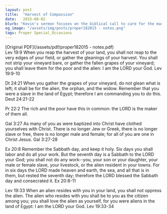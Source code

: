 ```yaml
---
layout: post
title:  "Harvest of Compassion"
date:   2015-08-02
blurb: "Kevin's sermon focuses on the biblical call to care for the marginalized, drawing from Leviticus 19 and Deuteronomy 24, which instruct the faithful to leave the edges of their harvest for the poor and the alien. He emphasizes the importance of remembering one's own past hardships to foster empathy and kindness towards others. The sermon also touches on the unity in Christ, as expressed in Galatians 3, and the sanctity of the Sabbath from Exodus 20."
og_image: "/assets/img/posts/proper182015 - notes.png"
tags: Proper Special_Occasions
---
```

[Original PDF](/assets/pdf/proper182015 - notes.pdf)    
Lev 19:9 When you reap the harvest of your land, you shall not reap to the very edges of your field, or gather the gleanings of your harvest. You shall not strip your vineyard bare, or gather the fallen grapes of your vineyard; you shall leave them for the poor and the alien: I am the LORD your God. Lev 19:9-10

Dt 24:21 When you gather the grapes of your vineyard, do not glean what is left; it shall be for the alien, the orphan, and the widow. Remember that you were a slave in the land of Egypt; therefore I am commanding you to do this. Deut 24:21-22

Pr 22:2 The rich and the poor have this in common: the LORD is the maker of them all.

Gal 3:27 As many of you as were baptized into Christ have clothed yourselves with Christ. There is no longer Jew or Greek, there is no longer slave or free, there is no longer male and female; for all of you are one in Christ Jesus. Gal 3:27-28

Ex 20:8 Remember the Sabbath day, and keep it holy. Six days you shall labor and do all your work. But the seventh day is a Sabbath to the LORD your God; you shall not do any work--you, your son or your daughter, your male or female slave, your livestock, or the alien resident in your towns. For in six days the LORD made heaven and earth, the sea, and all that is in them, but rested the seventh day; therefore the LORD blessed the Sabbath day and consecrated it. Ex 20:8-11

Lev 19:33 When an alien resides with you in your land, you shall not oppress the alien. The alien who resides with you shall be to you as the citizen among you; you shall love the alien as yourself, for you were aliens in the land of Egypt: I am the LORD your God. Lev 19:33-34
